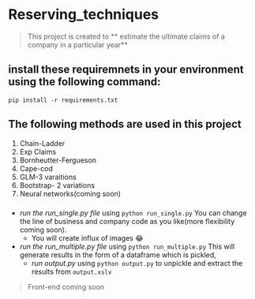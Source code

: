 # Reserving_techniques
> This project is created to ** estimate the ultimate claims of a company in a particular year**
## install these requiremnets in your environment using the following command:
`pip install -r requirements.txt`

## The following methods are used in this project
1. Chain-Ladder
2. Exp Claims 
3. Bornheutter-Fergueson
4. Cape-cod
5. GLM-3 varaitions
6. Bootstrap- 2 variations
7. Neural networks(coming soon)

###
- *run the run_single.py file* using `python run_single.py` You can change the line of business and company code as you like(more flexibility coming soon).
   - You will create influx of  images :joy:
- *run the run_multiple.py file* using `python run_multiple.py` This will generate results in the form of a dataframe which is pickled, 
   - *run output.py* using `python output.py` to unpickle and extract the results from  `output.xslv` 

>Front-end coming soon 

